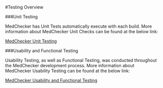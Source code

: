 #Testing Overview

###Unit Testing

MedChecker has Unit Tests automatically execute with each build. More information about MedChecker Unit Checks can be found at the below link:

[MedChecker Unit Testing](https://github.com/IBCDBS/medchecker/blob/master/devops/testing/unit-testing.md)

###Usability and Functional Testing

Usability Testing, as well as Functional Testing, was conducted throughout the MedChecker development process. More information about MedChecker Usability Testing can be found at the below link:

[MedChecker Usability and Functional Testing](https://github.com/IBCDBS/medchecker/blob/master/devops/testing/usability-testing.md)
